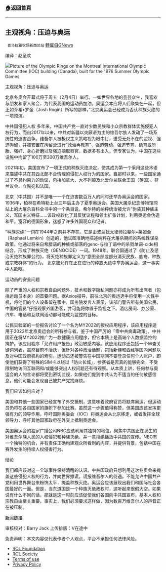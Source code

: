 ###  [:house:返回首頁](https://github.com/ourhimalayas/txt)
---


## 主观视角：压迫与奥运
` 喜马拉雅农场新西兰站` [轉載自GNews](https://gnews.org/zh-hans/1953789/)

编译：赵圣欢

![](https://assets.gnews.org/wp-content/uploads/2022/02/Olympic-rings-iStock-1024x645-1.jpeg)Picture of the Olympic Rings on the Montreal International Olympic Committee (IOC) building (Canada), built for the 1976 Summer Olympic Games

主观视角：压迫与奥运

北京冬奥会开幕式将于周五（2月4日）举行。一如世界各地的芸芸众生，我喜欢与朋友和家人聚会，为代表我国的运动员加油。奥运会本应将人们聚集在一起，但正如乔希•罗金（Josh Rogin）所写的那样，”北京奥运会已经成为否认种族灭绝的一项预演。

中共国侵犯人权
多年来，中国共产党一直对少数民族和小众宗教群体实施侵犯人权行为，而自2017年以来，中共对新疆以突厥语为主的维吾尔族人发动了一场系统性的迫害战争。维吾尔人被极权主义策略视为眼中钉，遭受无处不在的监视、强迫拘留，并被安置在拘留营进行”政治再教育”、强迫劳动、强迫节育、绝育或堕胎、强奸、身心折磨以及强迫摘取器官。数据多有出入，但专家认为，中国在这些设施中拘留了100万至300万维吾尔人。

2021年初，美国宣布了一项正式的种族灭绝决定，使其成为第一个采用这些术语来描述中共在其西北部不合情理的侵犯人权行为的国家。自那时以来，一些国家通过了不具约束力的动议，包括加拿大、大不列颠及北爱尔兰联合王国（英国）、荷兰议会、立陶宛和法国。

北京（中共国）并不是唯一一个在迫害数百万人的同时还举办奥运会的国家。1936年，柏林在希特勒上台三年后主办了夏季奥运会。美国大屠杀纪念博物馆网站上的大屠杀百科全书中的一个条目说，希尔特的纳粹统治被允许”伪装其种族主义，军国主义特征……该政权软化了其反犹议程和领土扩张计划，利用奥运会伪造和平，宽容的德国形象，迷惑了许多外国观众和记者。

“种族灭绝”一词在1944年之前并不存在。它是由波兰犹太律师拉斐尔•莱姆金（Raphael Lemkin）创造的，他试图准确地描述纳粹在大屠杀期间的系统性谋杀政策。他通过将来自希腊语的种族或部落的geno-与拉丁语中的杀戮单词-cide相结合，形成了种族灭绝（GENOCIDE）一词。1948年，联合国通过了《防止及惩治灭绝种族罪公约》，将灭绝种族罪定义为”意图全部或部分消灭民族、族裔、种族或宗教群体”的行为。 北京被允许在正在进行的种族灭绝中举办奥运会，这一事实中人欲呕。

运动员的安全问题

除了严重的人权和宗教自由问题外，技术和数字隐私问题亦将成为所有出席者（包括运动员本身）的首要问题。据Axios报导，前往北京的奥运选手将使用一次性手机，将他们的个人设备留在家中，国务院发言人表示，该部门警告所有美国公民，中国的官员”仔细观察外国游客，并可能将你置于监视之下。酒店房间、办公室、汽车、电话和互联网活动都可能成为监控的目标。

公民实验室的一份报告讨论了一个名为MY2022的授权应用程序，该应用程序适用于2022年北京奥运会的所有参与者。鉴于中国严厉的「零中共病毒政策」，中共国正在将MY2022推广为一款健康应用程序，但它本质上是高端个人数据监控的掩护。该应用程序「允许用户报告」政治敏感内容。该应用程序还包括一个审查关键词列表，虽然目前不活跃，但针对各种政治话题，包括新疆和西藏等国内问题以及对中国政府机构的索引。运动员还被警告在中国期间不要登录任何个人账户，即使他们获得了特殊的SIM卡以绕过「防火长城」，参赛者是否真的能够完全，不受限制地访问互联网和/或能够突出人权问题还有待观察。从本质上讲，任何参与奥运会的人的言论都将受到密切监视，如果他们提到中共认为不适当的任何敏感信息，他们可能会发现自己被共产党找麻烦。

我们应该如何应对？

美国和其他一些国家已经宣布了外交抵制，这意味着政府官员将缺席奥运，但运动员仍将在各自国家的旗帜下参加比赛。虽然这一步骤值得称赞，但美国应该发挥更强有力的领导作用，呼吁国际奥委会（IOC）将奥运会从北京移走，或者发挥全球领导力，呼吁其他国家政府在外交上抵制奥运会。

美国奥运会的独家广播公司NBC应该利用其独特的地位，聚焦中共国正在发生的对维吾尔族人民的人权侵犯和种族灭绝，并一意拒绝播放中共国的宣传。NBC有一个独特的机会，并有责任正确构建观众所看到的内容，并提供背景，包括中国在赛外发生的持续人权侵害行为。

结论

我们都应该对这一全球事件保持清醒的认识。中共国政府只想利用这次冬奥会来掩盖这些侵犯人权的行为，并向世界撒谎，谎报维吾尔人的待遇。不能允许中国共产党利用世界舞台来粉饰太平，掩盖种族灭绝。奥运会应该展现出我们和国际社会各国最好的一面。但是，当东道国是一个种族灭绝政权时，这听起来很假大空。如果说有什么不同的话，那就是这一时刻应该促使我们各国向中共国宣布，基本人权和宗教自由至关重要。事实上，我们必须要求这样做，因为数百万维吾尔人的声音正在被压制。

[新闻链接](https://www.baptistpress.com/resource-library/news/first-person-oppression-and-the-olympics/)

审核校对：Barry Jack
上传排版：V在途中

 

免责声明：本文内容仅代表作者个人观点，平台不承担任何法律风险。

- [ROL Foundation](https://rolfoundation.org/)
- [ROL Society](https://rolsociety.org/)
- [Terms of use](https://gnews.org/terms-of-use-3/)
- [Privacy Policy](https://gnews.org/privacy-policy/)
